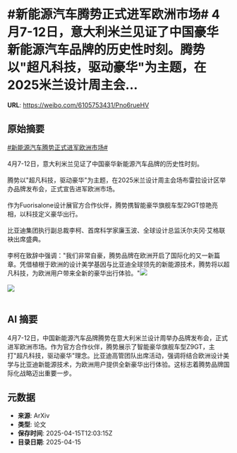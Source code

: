 # #新能源汽车腾势正式进军欧洲市场# 4月7-12日，意大利米兰见证了中国豪华新能源汽车品牌的历史性时刻。腾势以"超凡科技，驱动豪华"为主题，在2025米兰设计周主会...

**URL**: https://weibo.com/6105753431/Pno6rueHV

## 原始摘要

<a href="https://m.weibo.cn/search?containerid=231522type%3D1%26t%3D10%26q%3D%23%E6%96%B0%E8%83%BD%E6%BA%90%E6%B1%BD%E8%BD%A6%E8%85%BE%E5%8A%BF%E6%AD%A3%E5%BC%8F%E8%BF%9B%E5%86%9B%E6%AC%A7%E6%B4%B2%E5%B8%82%E5%9C%BA%23&amp;extparam=%23%E6%96%B0%E8%83%BD%E6%BA%90%E6%B1%BD%E8%BD%A6%E8%85%BE%E5%8A%BF%E6%AD%A3%E5%BC%8F%E8%BF%9B%E5%86%9B%E6%AC%A7%E6%B4%B2%E5%B8%82%E5%9C%BA%23" data-hide=""><span class="surl-text">#新能源汽车腾势正式进军欧洲市场#</span></a> <br><br>4月7-12日，意大利米兰见证了中国豪华新能源汽车品牌的历史性时刻。<br><br>腾势以"超凡科技，驱动豪华"为主题，在2025米兰设计周主会场布雷拉设计区举办品牌发布会，正式宣告进军欧洲市场。<br><br>作为Fuorisalone设计展官方合作伙伴，腾势携智能豪华旗舰车型Z9GT惊艳亮相，以科技定义豪华出行。<br><br>比亚迪集团执行副总裁李柯、首席科学家廉玉波、全球设计总监沃尔夫冈·艾格联袂出席盛典。<br><br>李柯在致辞中强调："我们非常自豪，腾势品牌在欧洲开启了国际化的又一新篇章。凭借植根于欧洲的设计美学基因与比亚迪全球领先的新能源技术，腾势将以超凡科技，为欧洲用户带来全新的豪华出行体验。"<img style="" src="https://tvax4.sinaimg.cn/large/006Fd7o3ly1i0hlwcux42j32hz1o0u0y.jpg" referrerpolicy="no-referrer"><br><br><img style="" src="https://tvax2.sinaimg.cn/large/006Fd7o3ly1i0hlwcq8xkj32hy1o0hdu.jpg" referrerpolicy="no-referrer"><br><br>

## AI 摘要

4月7-12日，中国新能源汽车品牌腾势在意大利米兰设计周举办品牌发布会，正式进军欧洲市场。作为官方合作伙伴，腾势展示了智能豪华旗舰车型Z9GT，主打"超凡科技，驱动豪华"理念。比亚迪高管团队出席活动，强调将结合欧洲设计美学与比亚迪新能源技术，为欧洲用户提供全新豪华出行体验。这标志着腾势品牌国际化战略迈出重要一步。

## 元数据

- **来源**: ArXiv
- **类型**: 论文
- **保存时间**: 2025-04-15T12:03:15Z
- **目录日期**: 2025-04-15

